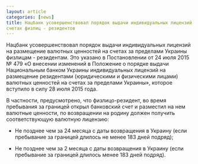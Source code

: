 ```yaml
---
layout: article
categories: [news]
title: Нацбанк усовершенствовал порядок выдачи индивидуальных лицензий на размещение валютных ценностей на 
счетах физлиц - резидентов
---
```


Нацбанк усовершенствовал порядок выдачи индивидуальных лицензий на размещение валютных ценностей на счетах за пределами Украины
физлицам - резидентам. Это указано в Постановлении от 24 июля 2015 № 479 
«О внесении изменений в Положение о порядке выдачи Национальным банком Украины индивидуальных лицензий на размещение
резидентами (юридическими и физическими лицами) валютных ценностей на счетах за пределами Украины», которое вступило в силу 
28 июля 2015 года.

В частности, предусмотрено, что физлицо-резидент, во время пребывания за границей открыл банковский счет и разместил на нем 
валютные ценности, по возвращении на родину должен получить соответствующую валютную лицензию:

-  Не позднее чем за 24 месяца с даты возвращения в Украину (если пребывание за границей длилось не менее 183 дней подряд);

- Не позднее чем за 2 месяца с даты возвращения в Украину (если пребывание за границей длилось менее 183 дней подряд).
